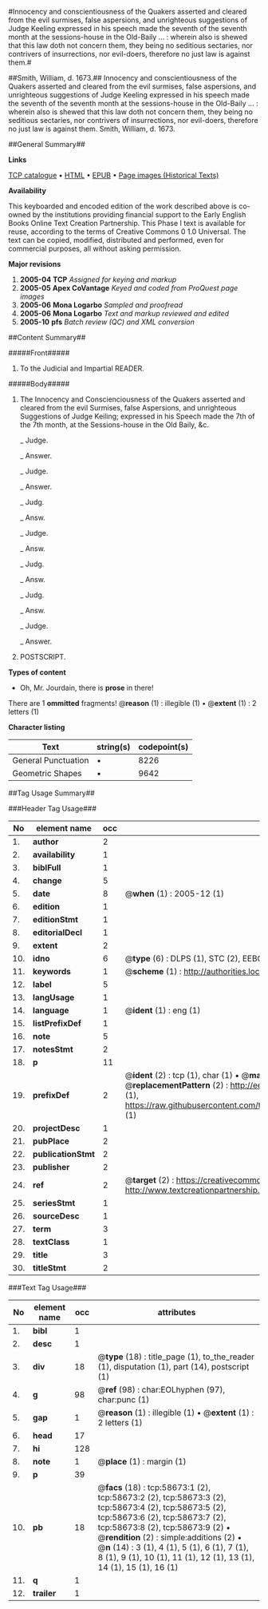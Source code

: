 #Innocency and conscientiousness of the Quakers asserted and cleared from the evil surmises, false aspersions, and unrighteous suggestions of Judge Keeling expressed in his speech made the seventh of the seventh month at the sessions-house in the Old-Baily ... : wherein also is shewed that this law doth not concern them, they being no seditious sectaries, nor contrivers of insurrections, nor evil-doers, therefore no just law is against them.#

##Smith, William, d. 1673.##
Innocency and conscientiousness of the Quakers asserted and cleared from the evil surmises, false aspersions, and unrighteous suggestions of Judge Keeling expressed in his speech made the seventh of the seventh month at the sessions-house in the Old-Baily ... : wherein also is shewed that this law doth not concern them, they being no seditious sectaries, nor contrivers of insurrections, nor evil-doers, therefore no just law is against them.
Smith, William, d. 1673.

##General Summary##

**Links**

[TCP catalogue](http://www.ota.ox.ac.uk/tcp/)  • 
[HTML](http://tei.it.ox.ac.uk/tcp/Texts-HTML/free/A60/A60636.html)  • 
[EPUB](http://tei.it.ox.ac.uk/tcp/Texts-EPUB/free/A60/A60636.epub) • 
[Page images (Historical Texts)](https://data.historicaltexts.jisc.ac.uk/view?pubId=eebo-12280156e&pageId=eebo-12280156e-58673-1)

**Availability**

This keyboarded and encoded edition of the
	       work described above is co-owned by the institutions
	       providing financial support to the Early English Books
	       Online Text Creation Partnership. This Phase I text is
	       available for reuse, according to the terms of Creative
	       Commons 0 1.0 Universal. The text can be copied,
	       modified, distributed and performed, even for
	       commercial purposes, all without asking permission.

**Major revisions**

1. __2005-04__ __TCP__ *Assigned for keying and markup*
1. __2005-05__ __Apex CoVantage__ *Keyed and coded from ProQuest page images*
1. __2005-06__ __Mona Logarbo__ *Sampled and proofread*
1. __2005-06__ __Mona Logarbo__ *Text and markup reviewed and edited*
1. __2005-10__ __pfs__ *Batch review (QC) and XML conversion*

##Content Summary##

#####Front#####

1. To the Judicial and Impartial READER.

#####Body#####

1. The Innocency and Conscienciousness of the Quakers asserted and cleared from the evil Surmises, false Aspersions, and unrighteous Suggestions of Judge Keiling; expressed in his Speech made the 7th of the 7th month, at the Sessions-house in the Old Baily, &c.

    _ Judge.

    _ Answer.

    _ Judge.

    _ Answer.

    _ Judg.

    _ Answ.

    _ Judge.

    _ Answ.

    _ Judg.

    _ Answ.

    _ Judg.

    _ Answ.

    _ Judge.

    _ Answer.

1. POSTSCRIPT.

**Types of content**

  * Oh, Mr. Jourdain, there is **prose** in there!

There are 1 **ommitted** fragments! 
 @__reason__ (1) : illegible (1)  •  @__extent__ (1) : 2 letters (1)

**Character listing**


|Text|string(s)|codepoint(s)|
|---|---|---|
|General Punctuation|•|8226|
|Geometric Shapes|▪|9642|

##Tag Usage Summary##

###Header Tag Usage###

|No|element name|occ|attributes|
|---|---|---|---|
|1.|__author__|2||
|2.|__availability__|1||
|3.|__biblFull__|1||
|4.|__change__|5||
|5.|__date__|8| @__when__ (1) : 2005-12 (1)|
|6.|__edition__|1||
|7.|__editionStmt__|1||
|8.|__editorialDecl__|1||
|9.|__extent__|2||
|10.|__idno__|6| @__type__ (6) : DLPS (1), STC (2), EEBO-CITATION (1), OCLC (1), VID (1)|
|11.|__keywords__|1| @__scheme__ (1) : http://authorities.loc.gov/ (1)|
|12.|__label__|5||
|13.|__langUsage__|1||
|14.|__language__|1| @__ident__ (1) : eng (1)|
|15.|__listPrefixDef__|1||
|16.|__note__|5||
|17.|__notesStmt__|2||
|18.|__p__|11||
|19.|__prefixDef__|2| @__ident__ (2) : tcp (1), char (1)  •  @__matchPattern__ (2) : ([0-9\-]+):([0-9IVX]+) (1), (.+) (1)  •  @__replacementPattern__ (2) : http://eebo.chadwyck.com/downloadtiff?vid=$1&page=$2 (1), https://raw.githubusercontent.com/textcreationpartnership/Texts/master/tcpchars.xml#$1 (1)|
|20.|__projectDesc__|1||
|21.|__pubPlace__|2||
|22.|__publicationStmt__|2||
|23.|__publisher__|2||
|24.|__ref__|2| @__target__ (2) : https://creativecommons.org/publicdomain/zero/1.0/ (1), http://www.textcreationpartnership.org/docs/. (1)|
|25.|__seriesStmt__|1||
|26.|__sourceDesc__|1||
|27.|__term__|3||
|28.|__textClass__|1||
|29.|__title__|3||
|30.|__titleStmt__|2||


###Text Tag Usage###

|No|element name|occ|attributes|
|---|---|---|---|
|1.|__bibl__|1||
|2.|__desc__|1||
|3.|__div__|18| @__type__ (18) : title_page (1), to_the_reader (1), disputation (1), part (14), postscript (1)|
|4.|__g__|98| @__ref__ (98) : char:EOLhyphen (97), char:punc (1)|
|5.|__gap__|1| @__reason__ (1) : illegible (1)  •  @__extent__ (1) : 2 letters (1)|
|6.|__head__|17||
|7.|__hi__|128||
|8.|__note__|1| @__place__ (1) : margin (1)|
|9.|__p__|39||
|10.|__pb__|18| @__facs__ (18) : tcp:58673:1 (2), tcp:58673:2 (2), tcp:58673:3 (2), tcp:58673:4 (2), tcp:58673:5 (2), tcp:58673:6 (2), tcp:58673:7 (2), tcp:58673:8 (2), tcp:58673:9 (2)  •  @__rendition__ (2) : simple:additions (2)  •  @__n__ (14) : 3 (1), 4 (1), 5 (1), 6 (1), 7 (1), 8 (1), 9 (1), 10 (1), 11 (1), 12 (1), 13 (1), 14 (1), 15 (1), 16 (1)|
|11.|__q__|1||
|12.|__trailer__|1||
